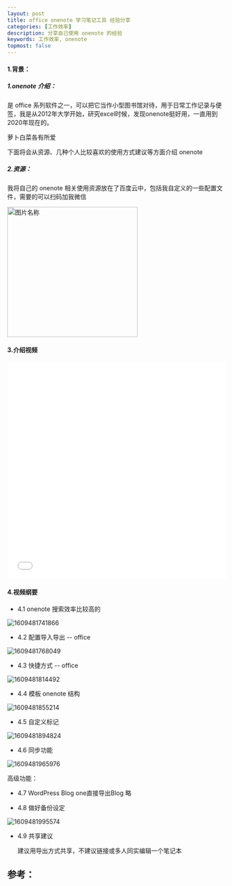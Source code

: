 ```yaml
---
layout: post
title: office onenote 学习笔记工具 经验分享
categories: [工作效率]
description: 分享自己使用 onenote 的经验
keywords: 工作效率, onenote
topmost: false
---
```




#### 1.背景：

##### 1.onenote 介绍： 

是 office 系列软件之一，可以把它当作小型图书馆对待，用于日常工作记录与便签，我是从2012年大学开始，研究excel时候，发现onenote挺好用，一直用到2020年现在的。

萝卜白菜各有所爱

下面将会从资源、几种个人比较喜欢的使用方式建议等方面介绍 onenote 

##### 2.资源：

我将自己的 onenote 相关使用资源放在了百度云中，包括我自定义的一些配置文件，需要的可以扫码加我微信

 <img src="/images/posts/2020-12-05-onenote/qrCode.jpg" width = "300" height = "300" alt="图片名称" align=center />

#### 3.介绍视频

<iframe src="//player.bilibili.com/player.html?aid=800877289&bvid=BV1Ey4y1e7sw&cid=275161353&page=1&high_quality=1" 
    scrolling="no" border="0" frameborder="no" framespacing="0" 
    allowfullscreen="true"
    width="100%" height="500"
	sandbox="allow-top-navigation allow-same-origin allow-forms allow-scripts allow-popups"
    > 
</iframe>

#### 4.视频纲要

- 4.1 onenote 搜索效率比较高的

![1609481741866](/images/posts/2020-12-05-onenote/1609481741866.png)

- 4.2 配置导入导出 -- office

![1609481768049](/images/posts/2020-12-05-onenote/1609481768049.png)

- 4.3 快捷方式 -- office 

![1609481814492](/images/posts/2020-12-05-onenote/1609481814492.png)

- 4.4 模板 onenote 结构

![1609481855214](/images/posts/2020-12-05-onenote/1609481855214.png)

- 4.5 自定义标记

![1609481894824](/images/posts/2020-12-05-onenote/1609481894824.png)

- 4.6   同步功能

![1609481965976](/images/posts/2020-12-05-onenote/1609481965976.png)

 高级功能：

- 4.7 WordPress Blog one直接导出Blog 略

- 4.8 做好备份设定

![1609481995574](/images/posts/2020-12-05-onenote/1609481995574.png)

- 4.9 共享建议

  建议用导出方式共享，不建议链接或多人同实编辑一个笔记本




## 参考：

